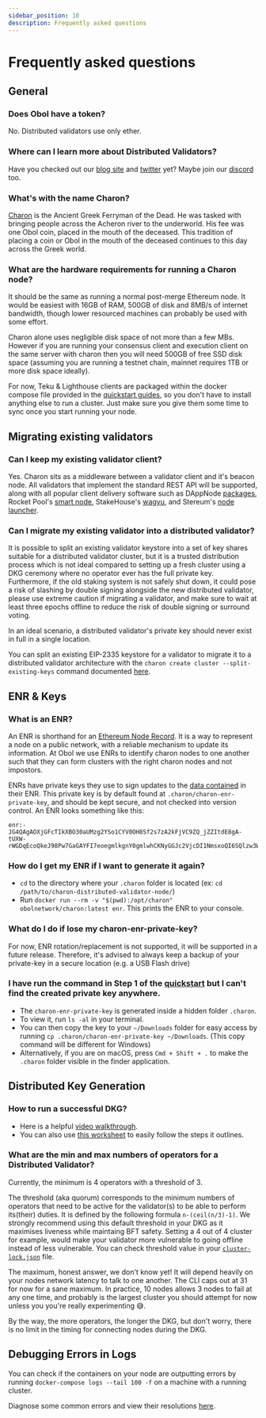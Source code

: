 ```yaml
---
sidebar_position: 10
description: Frequently asked questions
---
```


# Frequently asked questions

## General

### Does Obol have a token?

No. Distributed validators use only ether.

### Where can I learn more about Distributed Validators?

Have you checked out our [blog site](https://blog.obol.tech) and [twitter](https://twitter.com/ObolNetwork) yet? Maybe join our [discord](https://discord.gg/obol) too.

### What's with the name Charon?

[Charon](https://www.theoi.com/Khthonios/Kharon.html) is the Ancient Greek Ferryman of the Dead. He was tasked with bringing people across the Acheron river to the underworld. His fee was one Obol coin, placed in the mouth of the deceased. This tradition of placing a coin or Obol in the mouth of the deceased continues to this day across the Greek world.

### What are the hardware requirements for running a Charon node?

It should be the same as running a normal post-merge Ethereum node. It would be easiest with 16GB of RAM, 500GB of disk and 8MB/s of internet bandwidth, though lower resourced machines can probably be used with some effort.

Charon alone uses negligible disk space of not more than a few MBs. However if you are running your consensus client and execution client on the same server with charon then you will need 500GB of free SSD disk space (assuming you are running a testnet chain, mainnet requires 1TB or more disk space ideally).

For now, Teku & Lighthouse clients are packaged within the docker compose file provided in the [quickstart guides](https://github.com/ObolNetwork/obol-docs/blob/main/versioned_docs/version-v0.10.0/int/quickstart/README.md), so you don't have to install anything else to run a cluster. Just make sure you give them some time to sync once you start running your node.

## Migrating existing validators

### Can I keep my existing validator client?

Yes. Charon sits as a middleware between a validator client and it's beacon node. All validators that implement the standard REST API will be supported, along with all popular client delivery software such as DAppNode [packages](https://dappnode.github.io/explorer/#/), Rocket Pool's [smart node](https://github.com/rocket-pool/smartnode), StakeHouse's [wagyu](https://github.com/stake-house/wagyu), and Stereum's [node launcher](https://stereum.net/development/#roadmap).

### Can I migrate my existing validator into a distributed validator?

It is possible to split an existing validator keystore into a set of key shares suitable for a distributed validator cluster, but it is a trusted distribution process which is not ideal compared to setting up a fresh cluster using a DKG ceremony where no operator ever has the full private key. Furthermore, if the old staking system is not safely shut down, it could pose a risk of slashing by double signing alongside the new distributed validator, please use extreme caution if migrating a validator, and make sure to wait at least three epochs offline to reduce the risk of double signing or surround voting.

In an ideal scenario, a distributed validator's private key should never exist in full in a single location.

You can split an existing EIP-2335 keystore for a validator to migrate it to a distributed validator architecture with the `charon create cluster --split-existing-keys` command documented [here](../dv/09_charon_cli_reference.md#create-a-full-cluster-locally).

## ENR & Keys

### What is an ENR?

An ENR is shorthand for an [Ethereum Node Record](https://eips.ethereum.org/EIPS/eip-778). It is a way to represent a node on a public network, with a reliable mechanism to update its information. At Obol we use ENRs to identify charon nodes to one another such that they can form clusters with the right charon nodes and not impostors.

ENRs have private keys they use to sign updates to the [data contained](https://enr-viewer.com/) in their ENR. This private key is by default found at `.charon/charon-enr-private-key`, and should be kept secure, and not checked into version control. An ENR looks something like this:

```
enr:-JG4QAgAOXjGFcTIkXBO30aUMzg2YSo1CYV0OH8Sf2s7zA2kFjVC9ZQ_jZZItdE8gA-tUXW-rWGDqEcoQkeJ98Pw7GaGAYFI7eoegmlkgnY0gmlwhCKNyGGJc2VjcDI1NmsxoQI6SQlzw3WGZ_VxFHLhawQFhCK8Aw7Z0zq8IABksuJEJIN0Y3CCPoODdWRwgj6E
```

### How do I get my ENR if I want to generate it again?

* `cd` to the directory where your `.charon` folder is located (ex: `cd /path/to/charon-distributed-validator-node/`)
* Run `docker run --rm -v "$(pwd):/opt/charon" obolnetwork/charon:latest enr`. This prints the ENR to your console.

### What do I do if lose my charon-enr-private-key?

For now, ENR rotation/replacement is not supported, it will be supported in a future release. Therefore, it's advised to always keep a backup of your private-key in a secure location (e.g. a USB Flash drive)

### I have run the command in Step 1 of the [quickstart](https://github.com/ObolNetwork/obol-docs/blob/main/versioned_docs/version-v0.10.0/int/quickstart/quickstart-group/README.md#step-1-creating-and-backing-up-a-private-key-for-charon) but I can't find the created private key anywhere.

* The `charon-enr-private-key` is generated inside a hidden folder `.charon`.
* To view it, run `ls -al` in your terminal.
* You can then copy the key to your `~/Downloads` folder for easy access by running `cp .charon/charon-enr-private-key ~/Downloads`. (This copy command will be different for Windows)
* Alternatively, if you are on macOS, press `Cmd + Shift + .` to make the `.charon` folder visible in the finder application.

## Distributed Key Generation

### How to run a successful DKG?

* Here is a helpful [video walkthrough](https://www.youtube.com/watch?v=94Pkovp5zoQ\&ab_channel=ObolNetwork).
* You can also use [this worksheet](https://docs.google.com/spreadsheets/d/1A-ncCgasaRZwRPlvrUqRFovNaUTOksNuQLFOqGCaxf8/edit#gid=0) to easily follow the steps it outlines.

### What are the min and max numbers of operators for a Distributed Validator?

Currently, the minimum is 4 operators with a threshold of 3.

The threshold (aka quorum) corresponds to the minimum numbers of operators that need to be active for the validator(s) to be able to perform its(their) duties. It is defined by the following formula `n-(ceil(n/3)-1)`. We strongly recommend using this default threshold in your DKG as it maximises liveness while maintaing BFT safety. Setting a 4 out of 4 cluster for example, would make your validator more vulnerable to going offline instead of less vulnerable. You can check threshold value in your [`cluster-lock.json`](../dv/08_distributed-validator-cluster-manifest.md#cluster-lock-file) file.

The maximum, honest answer, we don't know yet! It will depend heavily on your nodes network latency to talk to one another. The CLI caps out at 31 for now for a sane maximum. In practice, 10 nodes allows 3 nodes to fail at any one time, and probably is the largest cluster you should attempt for now unless you you're really experimenting 😅.

By the way, the more operators, the longer the DKG, but don't worry, there is no limit in the timing for connecting nodes during the DKG.

## Debugging Errors in Logs

You can check if the containers on your node are outputting errors by running `docker-compose logs --tail 100 -f` on a machine with a running cluster.

Diagnose some common errors and view their resolutions [here](https://github.com/ObolNetwork/charon-distributed-validator-node#faqs).
